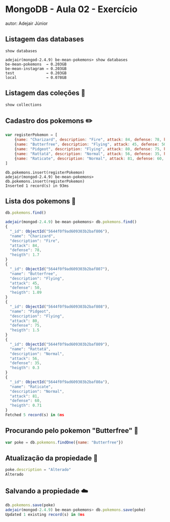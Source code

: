 # MongoDB - Aula 02 - Exercício
autor: Adejair Júnior

## Listagem das databases
```
show databases 

adejair(mongod-2.4.9) be-mean-pokemons> show databases
be-mean-pokemons  → 0.203GB
be-mean-instagram → 0.203GB
test              → 0.203GB
local             → 0.078GB
```

## Listagem das coleções :notebook_with_decorative_cover:
```
show collections
```

## Cadastro dos pokemons :pencil2:
``` JavaScript
var registerPokemon = [
	{name: "Charizard", description: "Fire", attack: 84, defense: 78, heigth: 1.70},
	{name: "Butterfree", description: "Flying", attack: 45, defense: 50, heigth: 1.09},
	{name: "Pidgeot", description: "Flying", attack: 80, defense: 75, heigth: 1.50},
	{name: "Rattatá", description: "Normal", attack: 56, defense: 35, heigth: 0.30},
	{name: "Raticate", description: "Normal", attack: 81, defense: 60, heigth: 0.71}
]
```
```
db.pokemons.insert(registerPokemon)
adejair(mongod-2.4.9) be-mean-pokemons> db.pokemons.insert(registerPokemon)
Inserted 1 record(s) in 93ms
```

## Lista dos pokemons :page_facing_up:
``` JavaScript
db.pokemons.find()

adejair(mongod-2.4.9) be-mean-pokemons> db.pokemons.find()
{
  "_id": ObjectId("5644f0f9ad609303b2baf806"),
  "name": "Charizard",
  "description": "Fire",
  "attack": 84,
  "defense": 78,
  "heigth": 1.7
}
{
  "_id": ObjectId("5644f0f9ad609303b2baf807"),
  "name": "Butterfree",
  "description": "Flying",
  "attack": 45,
  "defense": 50,
  "heigth": 1.09
}
{
  "_id": ObjectId("5644f0f9ad609303b2baf808"),
  "name": "Pidgeot",
  "description": "Flying",
  "attack": 80,
  "defense": 75,
  "heigth": 1.5
}
{
  "_id": ObjectId("5644f0f9ad609303b2baf809"),
  "name": "Rattatá",
  "description": "Normal",
  "attack": 56,
  "defense": 35,
  "heigth": 0.3
}
{
  "_id": ObjectId("5644f0f9ad609303b2baf80a"),
  "name": "Raticate",
  "description": "Normal",
  "attack": 81,
  "defense": 60,
  "heigth": 0.71
}
Fetched 5 record(s) in 6ms

```

## Procurando pelo pokemon "Butterfree" :mag_right:
``` JavaScript
var poke = db.pokemons.findOne({name: "Butterfree"})
```

## Atualização da propiedade :rocket:
``` JavaScript
poke.description = "Alterado"
Alterado

```

## Salvando a propiedade :cloud:

``` JavaScript
db.pokemons.save(poke)
adejair(mongod-2.4.9) be-mean-pokemons> db.pokemons.save(poke)
Updated 1 existing record(s) in 0ms
```
